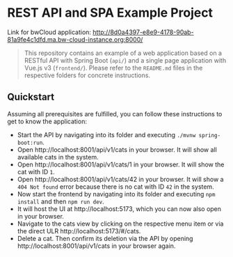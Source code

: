 # REST API and SPA Example Project

Link for bwCloud application: http://8d0a4397-e8e9-4178-90ab-81a9fe4c1dfd.ma.bw-cloud-instance.org:8000/

> This repository contains an example of a web application based on a RESTful API with Spring Boot (`api/`) and a single page application with Vue.js v3 (`frontend/`).
> Please refer to the `README.md` files in the respective folders for concrete instructions.

## Quickstart

Assuming all prerequisites are fulfilled, you can follow these instructions to get to know the application:
- Start the API by navigating into its folder and executing `./mvnw spring-boot:run`.
- Open http://localhost:8001/api/v1/cats in your browser. It will show all available cats in the system.
- Open http://localhost:8001/api/v1/cats/1 in your browser. It will show the cat with ID `1`.
- Open http://localhost:8001/api/v1/cats/42 in your browser. It will show a `404 Not found` error because there is no cat with ID `42` in the system.
- Now start the frontend by navigating into its folder and executing `npm install` and then `npm run dev`.
- It will host the UI at http://localhost:5173, which you can now also open in your browser.
- Navigate to the cats view by clicking on the respective menu item or via the direct ULR http://localhost:5173/#/cats.
- Delete a cat. Then confirm its deletion via the API by opening http://localhost:8001/api/v1/cats in your browser again.

